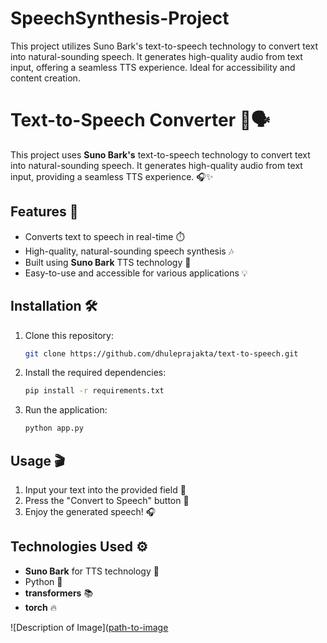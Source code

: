 # SpeechSynthesis-Project
This project utilizes Suno Bark's text-to-speech technology to convert text into natural-sounding speech. It generates high-quality audio from text input, offering a seamless TTS experience. Ideal for accessibility and content creation.

# Text-to-Speech Converter 🎤🗣️

This project uses **Suno Bark's** text-to-speech technology to convert text into natural-sounding speech. It generates high-quality audio from text input, providing a seamless TTS experience. 🎧✨

## Features 🌟
- Converts text to speech in real-time ⏱️
- High-quality, natural-sounding speech synthesis 🎶
- Built using **Suno Bark** TTS technology 🚀
- Easy-to-use and accessible for various applications 💡

## Installation 🛠️

1. Clone this repository:
   ```bash
   git clone https://github.com/dhuleprajakta/text-to-speech.git

2. Install the required dependencies:
    ```bash
   pip install -r requirements.txt

3. Run the application:
    ```bash
   python app.py


## Usage 🎬
1. Input your text into the provided field 📝
2. Press the "Convert to Speech" button 🎤
3. Enjoy the generated speech! 🎧

## Technologies Used ⚙️
- **Suno Bark** for TTS technology 🧠
- Python 🐍
- **transformers** 📚
- **torch** 🔥


![Description of Image]([path-to-image](https://github.com/dhuleprajakta/SpeechSynthesis-Project/blob/main/Text_to_speech.png)

